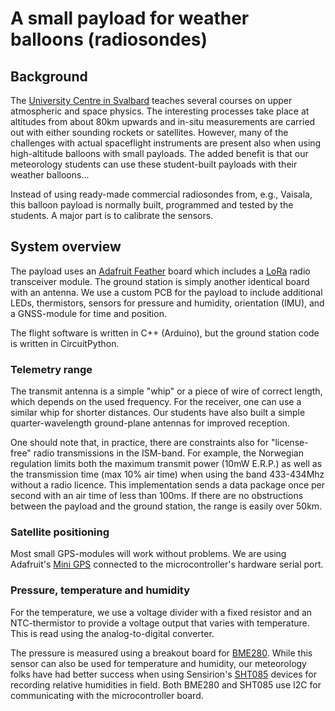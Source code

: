 # A small payload for weather balloons (radiosondes)

## Background

The [University Centre in Svalbard](https://www.unis.no) teaches several courses on upper atmospheric and space physics. The interesting processes take place at altitudes from about 80km upwards and in-situ measurements are carried out with either sounding rockets or satellites. However, many of the challenges with actual spaceflight instruments are present also when using high-altitude balloons with small payloads. The added benefit is that our meteorology students can use these student-built payloads with their weather balloons...

Instead of using ready-made commercial radiosondes from, e.g., Vaisala, this balloon payload is normally built, programmed and tested by the students. A major part is to calibrate the sensors.

## System overview

The payload uses an [Adafruit Feather](https://www.adafruit.com/product/3179) board which includes a [LoRa](https://en.wikipedia.org/wiki/LoRa) radio transceiver module. The ground station is simply another identical board with an antenna. We use a custom PCB for the payload to include additional LEDs, thermistors, sensors for pressure and humidity, orientation (IMU), and a GNSS-module for time and position.

The flight software is written in C++ (Arduino), but the ground station code is written in CircuitPython.

### Telemetry range

The transmit antenna is a simple "whip" or a piece of wire of correct length, which depends on the used frequency. For the receiver, one can use a similar whip for shorter distances. Our students have also built a simple quarter-wavelength ground-plane antennas for improved reception.

One should note that, in practice, there are constraints also for "license-free" radio transmissions in the ISM-band. For example, the Norwegian regulation limits both the maximum transmit power (10mW E.R.P.) as well as the transmission time (max 10% air time) when using the band 433-434Mhz without a radio licence. This implementation sends a data package once per second with an air time of less than 100ms. If there are no obstructions between the payload and the ground station, the range is easily over 50km.

### Satellite positioning

Most small GPS-modules will work without problems. We are using Adafruit's [Mini GPS](https://www.adafruit.com/product/4415) connected to the microcontroller's hardware serial port.

### Pressure, temperature and humidity

For the temperature, we use a voltage divider with a fixed resistor and an NTC-thermistor to provide a voltage output that varies with temperature. This is read using the analog-to-digital converter.

The pressure is measured using a breakout board for [BME280](https://www.adafruit.com/product/2652). While this sensor can also be used for temperature and humidity, our meteorology folks have had better success when using Sensirion's [SHT085](https://www.sensirion.com/) devices for recording relative humidities in field. Both BME280 and SHT085 use I2C for communicating with the microcontroller board.
